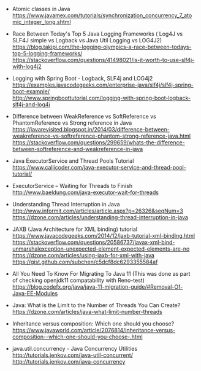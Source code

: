 * Atomic classes in Java \
https://www.javamex.com/tutorials/synchronization_concurrency_7_atomic_integer_long.shtml

* Race Between Today's Top 5 Java Logging Frameworks ( Log4J vs SLF4J simple vs Logback vs Java Util Logging vs LOG4J2) \
https://blog.takipi.com/the-logging-olympics-a-race-between-todays-top-5-logging-frameworks/ \
https://stackoverflow.com/questions/41498021/is-it-worth-to-use-slf4j-with-log4j2

* Logging with Spring Boot - Logback, SLF4j and LOG4j2 \
https://examples.javacodegeeks.com/enterprise-java/slf4j/slf4j-spring-boot-example/ \
http://www.springboottutorial.com/logging-with-spring-boot-logback-slf4j-and-log4j

* Difference between WeakReference vs SoftReference vs PhantomReference vs Strong reference in Java \
https://javarevisited.blogspot.in/2014/03/difference-between-weakreference-vs-softreference-phantom-strong-reference-java.html \
https://stackoverflow.com/questions/299659/whats-the-difference-between-softreference-and-weakreference-in-java

* Java ExecutorService and Thread Pools Tutorial \
https://www.callicoder.com/java-executor-service-and-thread-pool-tutorial/

* ExecutorService – Waiting for Threads to Finish \
http://www.baeldung.com/java-executor-wait-for-threads

* Understanding Thread Interruption in Java \
http://www.informit.com/articles/article.aspx?p=26326&seqNum=3 \
https://dzone.com/articles/understanding-thread-interruption-in-java

* JAXB (Java Architecture for XML binding) tutorial \
https://www.javacodegeeks.com/2014/12/jaxb-tutorial-xml-binding.html \
https://stackoverflow.com/questions/20586737/javax-xml-bind-unmarshalexception-unexpected-element-expected-elements-are-no \
https://dzone.com/articles/using-jaxb-for-xml-with-java
https://gist.github.com/subchen/c5dcf8dc6293355584af

* All You Need To Know For Migrating To Java 11 (This was done as part of checking openjdk11 compatability with Reno-test) \
https://blog.codefx.org/java/java-11-migration-guide/#Removal-Of-Java-EE-Modules

* Java: What is the Limit to the Number of Threads You Can Create? \
https://dzone.com/articles/java-what-limit-number-threads

* Inheritance versus composition: Which one should you choose? \
https://www.javaworld.com/article/2076814/inheritance-versus-composition--which-one-should-you-choose-.html

* java.util.concurrency - Java Concurrency Utilities \
http://tutorials.jenkov.com/java-util-concurrent/ \
http://tutorials.jenkov.com/java-concurrency
